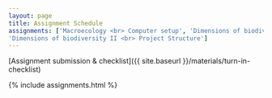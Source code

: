```yaml
---
layout: page
title: Assignment Schedule
assignments: ['Macroecology <br> Computer setup', 'Dimensions of biodiversity I <br> Intro to R and Version Control',
'Dimensions of biodiversity II <br> Project Structure']
---
```


[Assignment submission & checklist]({{ site.baseurl }}/materials/turn-in-checklist)

{% include assignments.html %}



<!-- Schedule Management
- Update the `assignments:` list with `title:` from `assignments/` files.
- Add 'Template' to `assignments:` to view the course template from `docs/`.
- The remaining content should be left AS IS.
-->
